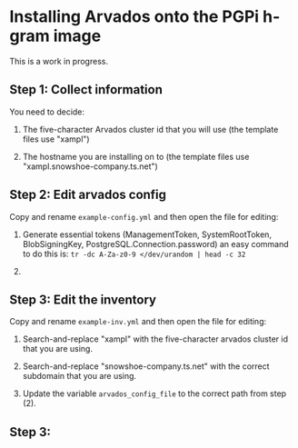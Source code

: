 # Installing Arvados onto the PGPi h-gram image

This is a work in progress.

## Step 1: Collect information

You need to decide:

1. The five-character Arvados cluster id that you will use (the template files use "xampl")

2. The hostname you are installing on to (the template files use "xampl.snowshoe-company.ts.net")

## Step 2: Edit arvados config

Copy and rename `example-config.yml` and then open the file for editing:

1. Generate essential tokens (ManagementToken, SystemRootToken, BlobSigningKey, PostgreSQL.Connection.password)
   an easy command to do this is: `tr -dc A-Za-z0-9 </dev/urandom | head -c 32`

2.

## Step 3: Edit the inventory

Copy and rename `example-inv.yml` and then open the file for editing:

1. Search-and-replace "xampl" with the five-character arvados cluster id that you are using.

2. Search-and-replace "snowshoe-company.ts.net" with the correct subdomain that you are using.

3. Update the variable `arvados_config_file` to the correct path from step (2).



## Step 3:
